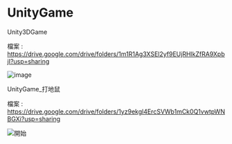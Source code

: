 # UnityGame

Unity3DGame

檔案 : https://drive.google.com/drive/folders/1m1R1Ag3XSEl2yf9EUjRHlkZfRA9XpbjI?usp=sharing

![image](https://user-images.githubusercontent.com/38918101/165279360-95a2dcae-11f3-44cf-b555-4d332c232d13.png)


UnityGame_打地鼠

檔案 : https://drive.google.com/drive/folders/1yz9ekgl4ErcSVWb1mCk0Q1vwtpWNBGXi?usp=sharing

![開始](https://user-images.githubusercontent.com/38918101/165279683-e3a9ca3b-afb1-4173-a125-92bdaca6f06c.png)
